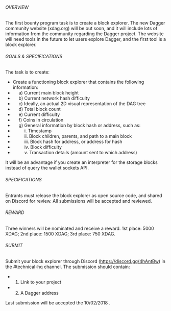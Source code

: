 ###### OVERVIEW
The first bounty program task is to create a block explorer. The new Dagger community website (xdag.org) will be out soon, and it will include lots of information from the community regarding the Dagger project. The website will need tools in the future to let users explore Dagger, and the first tool is a block explorer.

###### GOALS & SPECIFICATIONS
The task is to create:
- Create a functioning block explorer that contains the following information:
- &emsp; a) Current main block height
- &emsp; b) Current network hash difficulty
- &emsp; c) Ideally, an actual 2D visual representation of the DAG tree
- &emsp; d) Total block count
- &emsp; e) Current difficulty
- &emsp; f) Coins in circulation
- &emsp; g) General information by block hash or address, such as:
- &emsp; &emsp; i. Timestamp
- &emsp; &emsp; ii. Block children, parents, and path to a main block
- &emsp; &emsp; iii. Block hash for address, or address for hash
- &emsp; &emsp; iv. Block difficulty
- &emsp; &emsp; v. Transaction details (amount sent to which address)

It will be an advantage if you create an interpreter for the storage blocks instead of query the wallet sockets API.

###### SPECIFICATIONS
 Entrants must release the block explorer as open source code, and shared on Discord for review. All submissions will be accepted and reviewed.

###### REWARD
Three winners will be nominated and receive a reward.
1st place: 5000 XDAG; 2nd place: 1500 XDAG; 3rd place: 750 XDAG.

###### SUBMIT
Submit your block explorer through Discord (https://discord.gg/4hAntBw) in the #technical-hq channel. The submission should contain:
- 1) Link to your project
- 2) A Dagger address

Last submission will be accepted the 10/02/2018 .
